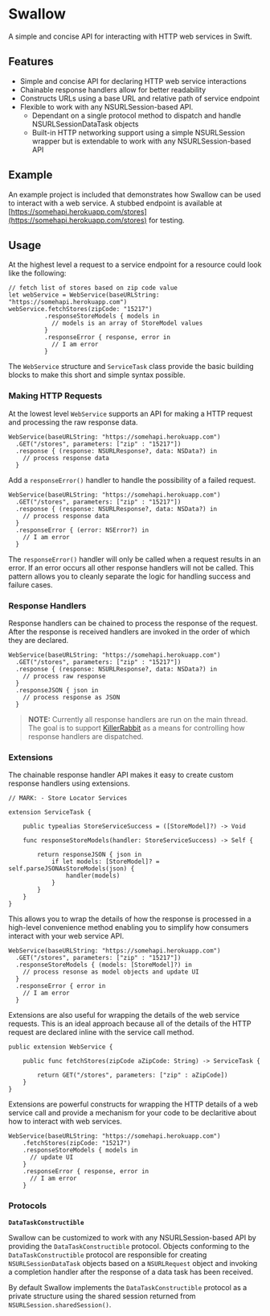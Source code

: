 

# Swallow

A simple and concise API for interacting with HTTP web services in Swift.

## Features

- Simple and concise API for declaring HTTP web service interactions
- Chainable response handlers allow for better readability
- Constructs URLs using a base URL and relative path of service endpoint
- Flexible to work with any NSURLSession-based API.
  + Dependant on a single protocol method to dispatch and handle NSURLSessionDataTask objects
  + Built-in HTTP networking support using a simple NSURLSession wrapper but is extendable to work with any NSURLSession-based API

## Example

An example project is included that demonstrates how Swallow can be used to interact with a web service. A stubbed endpoint is available at [https://somehapi.herokuapp.com/stores](https://somehapi.herokuapp.com/stores) for testing.

## Usage

At the highest level a request to a service endpoint for a resource could look like the following:

```
// fetch list of stores based on zip code value
let webService = WebService(baseURLString: "https://somehapi.herokuapp.com")
webService.fetchStores(zipCode: "15217")
          .responseStoreModels { models in
            // models is an array of StoreModel values
          }
          .responseError { response, error in
            // I am error
          }
```

The `WebService` structure and `ServiceTask` class provide the basic building blocks to make this short and simple syntax possible.

### Making HTTP Requests

At the lowest level `WebService` supports an API for making a HTTP request and processing the raw response data.

```
WebService(baseURLString: "https://somehapi.herokuapp.com")
  .GET("/stores", parameters: ["zip" : "15217"])
  .response { (response: NSURLResponse?, data: NSData?) in
    // process response data
  }
```

Add a `responseError()` handler to handle the possibility of a failed request.

```
WebService(baseURLString: "https://somehapi.herokuapp.com")
  .GET("/stores", parameters: ["zip" : "15217"])
  .response { (response: NSURLResponse?, data: NSData?) in
    // process response data
  }
  .responseError { (error: NSError?) in
    // I am error
  }
```

The `responseError()` handler will only be called when a request results in an error. If an error occurs all other response handlers will not be called. This pattern allows you to cleanly separate the logic for handling success and failure cases.

### Response Handlers

Response handlers can be chained to process the response of the request. After the response is received handlers are invoked in the order of which they are declared.

```
WebService(baseURLString: "https://somehapi.herokuapp.com")
  .GET("/stores", parameters: ["zip" : "15217"])
  .response { (response: NSURLResponse?, data: NSData?) in
    // process raw response
  }
  .responseJSON { json in
    // process response as JSON
  }
```

> **NOTE:**
> Currently all response handlers are run on the main thread. The goal is to support [KillerRabbit](https://github.com/TheHolyGrail/KillerRabbit) as a means for controlling how response handlers are dispatched.

### Extensions

The chainable response handler API makes it easy to create custom response handlers using extensions.

```
// MARK: - Store Locator Services

extension ServiceTask {
    
    public typealias StoreServiceSuccess = ([StoreModel]?) -> Void
    
    func responseStoreModels(handler: StoreServiceSuccess) -> Self {
        
        return responseJSON { json in
            if let models: [StoreModel]? = self.parseJSONAsStoreModels(json) {
                handler(models)
            }
        }
    }
}
```

This allows you to wrap the details of how the response is processed in a high-level convenience method enabling you to simplify how consumers interact with your web service API.

```
WebService(baseURLString: "https://somehapi.herokuapp.com")
  .GET("/stores", parameters: ["zip" : "15217"])
  .responseStoreModels { (models: [StoreModel]?) in
    // process resonse as model objects and update UI
  }
  .responseError { error in
    // I am error
  }
```

Extensions are also useful for wrapping the details of the web service requests. This is an ideal approach because all of the details of the HTTP request are declared inline with the service call method.

```
public extension WebService {
    
    public func fetchStores(zipCode aZipCode: String) -> ServiceTask {
        
        return GET("/stores", parameters: ["zip" : aZipCode])
    }
}
```

Extensions are powerful constructs for wrapping the HTTP details of a web service call and provide a mechanism for your code to be declaritive about how to interact with web services.

```
WebService(baseURLString: "https://somehapi.herokuapp.com")
    .fetchStores(zipCode: "15217")
    .responseStoreModels { models in
      // update UI
    }
    .responseError { response, error in
      // I am error
    }
```

### Protocols

**`DataTaskConstructible`**

Swallow can be customized to work with any NSURLSession-based API by providing the `DataTaskConstructible` protocol. Objects conforming to the `DataTaskConstructible` protocol are responsible for creating `NSURLSessionDataTask` objects based on a `NSURLRequest` object and invoking a completion handler after the response of a data task has been received.

By default Swallow implements the `DataTaskConstructible` protocol as a private structure using the shared session returned from `NSURLSession.sharedSession()`. 




